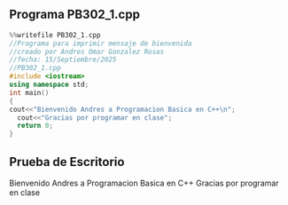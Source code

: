## Programa PB302_1.cpp

``` cpp
%%writefile PB302_1.cpp
//Programa para imprimir mensaje de bienvenida
//creado por Andres Omar Gonzalez Rosas
//fecha: 15/Septiembre/2025
//PB302_1.cpp
#include <iostream>
using namespace std;
int main()
{
cout<<"Bienvenido Andres a Programacion Basica en C++\n";
  cout<<"Gracias por programar en clase";
  return 0;
}
```

## Prueba de Escritorio
Bienvenido Andres a Programacion Basica en C++
Gracias por programar en clase
